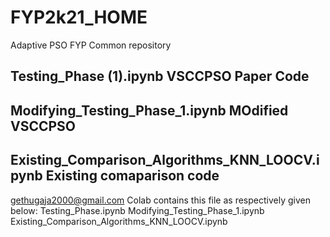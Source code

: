 # FYP2k21_HOME
Adaptive PSO FYP Common repository

## Testing_Phase (1).ipynb                  VSCCPSO Paper Code
## Modifying_Testing_Phase_1.ipynb          MOdified VSCCPSO 
## Existing_Comparison_Algorithms_KNN_LOOCV.ipynb Existing comaparison code

gethugaja2000@gmail.com Colab contains this file as respectively given below:
Testing_Phase.ipynb
Modifying_Testing_Phase_1.ipynb
Existing_Comparison_Algorithms_KNN_LOOCV.ipynb 
